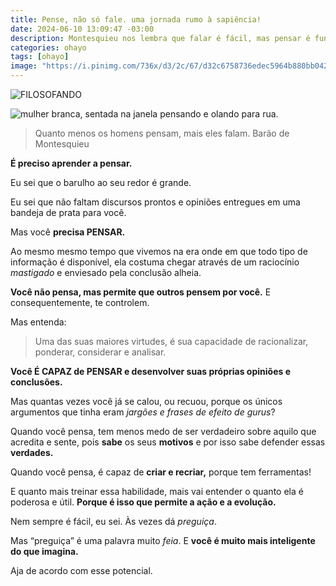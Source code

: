 ```yaml
---
title: Pense, não só fale. uma jornada rumo à sapiência!
date: 2024-06-10 13:09:47 -03:00
description: Montesquieu nos lembra que falar é fácil, mas pensar é fundamental. Em um mundo de discursos prontos, é hora de exercitar o cérebro e ser o dono das próprias ideias! 🤔💭
categories: ohayo
tags: [ohayo]
image: "https://i.pinimg.com/736x/d3/2c/67/d32c6758736edec5964b880bb04200c7.jpg"
---
```


![FILOSOFANDO](https://cdn.jsdelivr.net/gh/geanramos/files/img/filosofando.png)

![mulher branca, sentada na janela pensando e olando para rua.](https://i.pinimg.com/736x/d3/2c/67/d32c6758736edec5964b880bb04200c7.jpg)

> Quanto menos os homens pensam, mais eles falam. 
> Barão de Montesquieu

**É preciso aprender a pensar.**

Eu sei que o barulho ao seu redor é grande.

Eu sei que não faltam discursos prontos e opiniões entregues em uma bandeja de prata para você.

Mas você  **precisa PENSAR.**

Ao mesmo mesmo tempo que vivemos na era onde em que todo tipo de informação é disponível, ela costuma chegar através de um raciocínio  _mastigado_  e enviesado pela conclusão alheia.

**Você não pensa, mas permite que outros pensem por você.**
E consequentemente, te controlem.

Mas entenda:

> Uma das suas maiores virtudes, é sua capacidade de racionalizar,
> ponderar, considerar e analisar.

**Você É CAPAZ de PENSAR e desenvolver suas próprias opiniões e conclusões.**

Mas quantas vezes você já se calou, ou recuou, porque os únicos argumentos que tinha eram  _jargões e frases de efeito de gurus_?

Quando você pensa, tem menos medo de ser verdadeiro sobre aquilo que acredita e sente, pois  **sabe**  os seus  **motivos**  e por isso sabe defender essas  **verdades.**

Quando você pensa, é capaz de  **criar e recriar,**  porque tem ferramentas!

E quanto mais treinar essa habilidade, mais vai entender o quanto ela é poderosa e útil.  **Porque é isso que permite a ação e a evolução.**

Nem sempre é fácil, eu sei.  Às vezes dá _preguiça_.

Mas “preguiça” é uma palavra muito _feia_.
E **você é muito mais inteligente do que imagina.**

Aja de acordo com esse potencial.